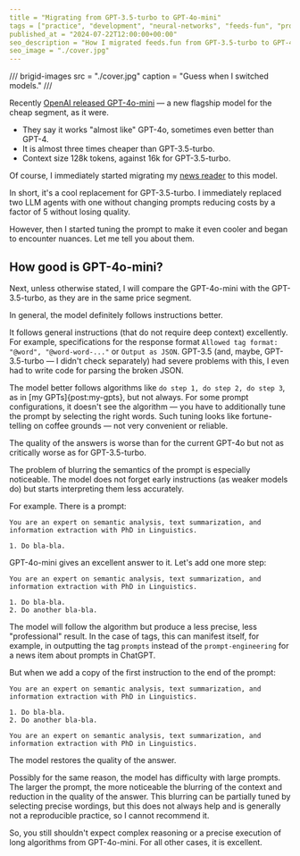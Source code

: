 ```yaml
---
title = "Migrating from GPT-3.5-turbo to GPT-4o-mini"
tags = ["practice", "development", "neural-networks", "feeds-fun", "prompt-engineering"]
published_at = "2024-07-22T12:00:00+00:00"
seo_description = "How I migrated feeds.fun from GPT-3.5-turbo to GPT-4o-mini."
seo_image = "./cover.jpg"
---
```


/// brigid-images
src = "./cover.jpg"
caption = "Guess when I switched models."
///

Recently [OpenAI released GPT-4o-mini](https://openai.com/index/gpt-4o-mini-advancing-cost-efficient-intelligence/) — a new flagship model for the cheap segment, as it were.

- They say it works "almost like" GPT-4o, sometimes even better than GPT-4.
- It is almost three times cheaper than GPT-3.5-turbo.
- Context size 128k tokens, against 16k for GPT-3.5-turbo.

Of course, I immediately started migrating my [news reader](https://github.com/Tiendil/feeds.fun) to this model.

In short, it's a cool replacement for GPT-3.5-turbo. I immediately replaced two LLM agents with one without changing prompts reducing costs by a factor of 5 without losing quality.

However, then I started tuning the prompt to make it even cooler and began to encounter nuances. Let me tell you about them.

<!-- more -->

## How good is GPT-4o-mini?

Next, unless otherwise stated, I will compare the GPT-4o-mini with the GPT-3.5-turbo, as they are in the same price segment.

In general, the model definitely follows instructions better.

It follows general instructions (that do not require deep context) excellently. For example, specifications for the response format `Allowed tag format: "@word", "@word-word-..."` or `Output as JSON`. GPT-3.5 (and, maybe, GPT-3.5-turbo — I didn't check separately) had severe problems with this, I even had to write code for parsing the broken JSON.

The model better follows algorithms like `do step 1, do step 2, do step 3`, as in [my GPTs]{post:my-gpts}, but not always. For some prompt configurations, it doesn't see the algorithm — you have to additionally tune the prompt by selecting the right words. Such tuning looks like fortune-telling on coffee grounds — not very convenient or reliable.

The quality of the answers is worse than for the current GPT-4o but not as critically worse as for GPT-3.5-turbo.

The problem of blurring the semantics of the prompt is especially noticeable. The model does not forget early instructions (as weaker models do) but starts interpreting them less accurately.

For example. There is a prompt:

```
You are an expert on semantic analysis, text summarization, and information extraction with PhD in Linguistics.

1. Do bla-bla.
```

GPT-4o-mini gives an excellent answer to it. Let's add one more step:

```
You are an expert on semantic analysis, text summarization, and information extraction with PhD in Linguistics.

1. Do bla-bla.
2. Do another bla-bla.
```

The model will follow the algorithm but produce a less precise, less "professional" result. In the case of tags, this can manifest itself, for example, in outputting the tag `prompts` instead of the `prompt-engineering` for a news item about prompts in ChatGPT.

But when we add a copy of the first instruction to the end of the prompt:

```
You are an expert on semantic analysis, text summarization, and information extraction with PhD in Linguistics.

1. Do bla-bla.
2. Do another bla-bla.

You are an expert on semantic analysis, text summarization, and information extraction with PhD in Linguistics.
```

The model restores the quality of the answer.

Possibly for the same reason, the model has difficulty with large prompts. The larger the prompt, the more noticeable the blurring of the context and reduction in the quality of the answer. This blurring can be partially tuned by selecting precise wordings, but this does not always help and is generally not a reproducible practice, so I cannot recommend it.

So, you still shouldn't expect complex reasoning or a precise execution of long algorithms from GPT-4o-mini. For all other cases, it is excellent.
